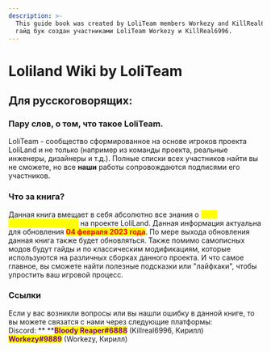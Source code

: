 ```yaml
---
description: >-
  This guide book was created by LoliTeam members Workezy and KillReal6996/ Этот
  гайд бук создан участниками LoliTeam Workezy и KillReal6996.
---
```


# Loliland Wiki by LoliTeam

## Для русскоговорящих:&#x20;

### Пару слов, о том, что такое LoliTeam.

LoliTeam - сообщество сформированное на основе игроков проекта LoliLand и не только (например из команды проекта, реальные инженеры, дизайнеры и т.д.). Полные списки всех участников найти вы не сможете, но все **наши** работы сопровождаются подписями его участников.&#x20;

### Что за книга?

Данная книга вмещает в себя абсолютно все знания о <mark style="color:yellow;"></mark> <mark style="color:yellow;"></mark><mark style="color:yellow;">**всех самописных модах**</mark> на проекте LoliLand. Данная информация актуальна для обновления <mark style="color:red;">**04 февраля 2023 года**</mark>. По мере выхода обновления данная книга также будет обновляться. Также помимо самописных модов будут гайды и по классическим модификациям, которые используются на различных сборках данного проекта. И что самое главное, вы сможете найти полезные подсказки или "лайфхаки", чтобы упростить ваш игровой процесс.&#x20;

### Ссылки

Если у вас возникли вопросы или вы нашли ошибку в данной книге, то вы можете связатся с нами через следующие платформы:\
Discord: ** **<mark style="color:purple;">**Bloody Reaper#6888**</mark> (Killreal6996, Кирилл)\
&#x20;              <mark style="color:purple;">**Workezy#9889**</mark> <mark style="color:purple;"></mark><mark style="color:purple;"></mark> (Workezy, Кирилл)

